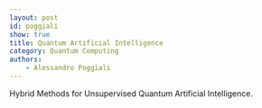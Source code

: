 ```yaml
---
layout: post
id: poggiali
show: true
title: Quantum Artificial Intelligence
category: Quantum Computing
authors: 
    - Alessandro Poggiali
---
```


Hybrid Methods for Unsupervised Quantum Artificial Intelligence.